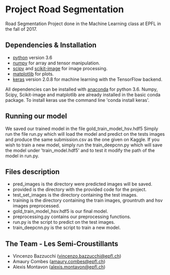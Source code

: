 # Project Road Segmentation
Road Segmentation Project done in the Machine Learning class at EPFL in the fall of 2017.

## Dependencies & Installation
- [python](https://www.python.org) version 3.6
- [numpy](http://www.numpy.org) for array and tensor manipulation.
- [scipy](https://www.scipy.org) and [scikit-image](http://scikit-image.org) for image processing.
- [matplotlib](https://matplotlib.org) for plots.
- [keras](https://keras.io) version 2.0.8 for machine learning with the TensorFlow backend.

All dependencies can be installed with [anaconda](https://www.anaconda.com/download/#macos) for python 3.6.
Numpy, Scipy, Scikit-image and matplotlib are already installed in the basic conda package.
To install keras use the command line 'conda install keras'.

## Running our model

We saved our trained model in the file gold_train_model_hsv.hdf5
Simply run the file run.py which will load the model and predict on the tests images and produce the same submission.csv as the one given on Kaggle.
If you wish to train a new model, simply run the train_deepcnn.py which will save the model under 'train_model.hdf5' and to test it modify the path of the model in run.py.

## Files description
- pred_images is the directory were predicted images will be saved.
- provided is the directory with the provided code for the project.
- test_set_images is the directory containing the test images.
- training is the directory containing the train images, grountruth and hsv images preprocessed.
- gold_train_model_hsv.hdf5 is our final model.
- preprocessing.py contains our preprocessing functions.
- run.py is the script to predict on the test images.
- train_deepcnn.py is the script to train a new model.

## The Team - Les Semi-Croustillants
- Vincenzo Bazzucchi (vincenzo.bazzucchi@epfl.ch)
- Amaury Combes (amaury.combes@epfl.ch)
- Alexis Montavon (alexis.montavon@epfl.ch)
